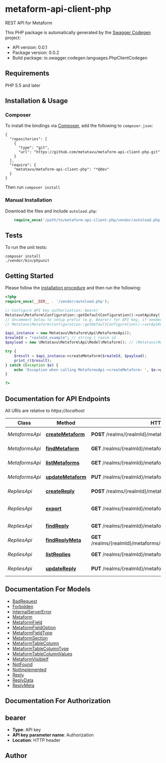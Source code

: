 # metaform-api-client-php
REST API for Metaform

This PHP package is automatically generated by the [Swagger Codegen](https://github.com/swagger-api/swagger-codegen) project:

- API version: 0.0.1
- Package version: 0.0.2
- Build package: io.swagger.codegen.languages.PhpClientCodegen

## Requirements

PHP 5.5 and later

## Installation & Usage
### Composer

To install the bindings via [Composer](http://getcomposer.org/), add the following to `composer.json`:

```
{
  "repositories": [
    {
      "type": "git",
      "url": "https://github.com/metatavu/metaform-api-client-php.git"
    }
  ],
  "require": {
    "metatavu/metaform-api-client-php": "*@dev"
  }
}
```

Then run `composer install`

### Manual Installation

Download the files and include `autoload.php`:

```php
    require_once('/path/to/metaform-api-client-php/vendor/autoload.php');
```

## Tests

To run the unit tests:

```
composer install
./vendor/bin/phpunit
```

## Getting Started

Please follow the [installation procedure](#installation--usage) and then run the following:

```php
<?php
require_once(__DIR__ . '/vendor/autoload.php');

// Configure API key authorization: bearer
Metatavu\Metaform\Configuration::getDefaultConfiguration()->setApiKey('Authorization', 'YOUR_API_KEY');
// Uncomment below to setup prefix (e.g. Bearer) for API key, if needed
// Metatavu\Metaform\Configuration::getDefaultConfiguration()->setApiKeyPrefix('Authorization', 'Bearer');

$api_instance = new Metatavu\Metaform\Api\MetaformsApi();
$realmId = "realmId_example"; // string | realm id
$payload = new \Metatavu\Metaform\Api\Model\Metaform(); // \Metatavu\Metaform\Api\Model\Metaform | Payload

try {
    $result = $api_instance->createMetaform($realmId, $payload);
    print_r($result);
} catch (Exception $e) {
    echo 'Exception when calling MetaformsApi->createMetaform: ', $e->getMessage(), PHP_EOL;
}

?>
```

## Documentation for API Endpoints

All URIs are relative to *https://localhost*

Class | Method | HTTP request | Description
------------ | ------------- | ------------- | -------------
*MetaformsApi* | [**createMetaform**](docs/Api/MetaformsApi.md#createmetaform) | **POST** /realms/{realmId}/metaforms | create new Metaform
*MetaformsApi* | [**findMetaform**](docs/Api/MetaformsApi.md#findmetaform) | **GET** /realms/{realmId}/metaforms/{metaformId} | Finds single Metaform
*MetaformsApi* | [**listMetaforms**](docs/Api/MetaformsApi.md#listmetaforms) | **GET** /realms/{realmId}/metaforms | Lists Metaforms
*MetaformsApi* | [**updateMetaform**](docs/Api/MetaformsApi.md#updatemetaform) | **PUT** /realms/{realmId}/metaforms/{metaformId} | Updates Metaform
*RepliesApi* | [**createReply**](docs/Api/RepliesApi.md#createreply) | **POST** /realms/{realmId}/metaforms/{metaformId}/replies | create new form reply
*RepliesApi* | [**export**](docs/Api/RepliesApi.md#export) | **GET** /realms/{realmId}/metaforms/{metaformId}/export | Exports metaform data
*RepliesApi* | [**findReply**](docs/Api/RepliesApi.md#findreply) | **GET** /realms/{realmId}/metaforms/{metaformId}/replies/{replyId} | Find a single reply
*RepliesApi* | [**findReplyMeta**](docs/Api/RepliesApi.md#findreplymeta) | **GET** /realms/{realmId}/metaforms/{metaformId}/replies/{replyId}/meta | Returns reply meta
*RepliesApi* | [**listReplies**](docs/Api/RepliesApi.md#listreplies) | **GET** /realms/{realmId}/metaforms/{metaformId}/replies | Lists form replies
*RepliesApi* | [**updateReply**](docs/Api/RepliesApi.md#updatereply) | **PUT** /realms/{realmId}/metaforms/{metaformId}/replies/{replyId} | Updates reply


## Documentation For Models

 - [BadRequest](docs/Model/BadRequest.md)
 - [Forbidden](docs/Model/Forbidden.md)
 - [InternalServerError](docs/Model/InternalServerError.md)
 - [Metaform](docs/Model/Metaform.md)
 - [MetaformField](docs/Model/MetaformField.md)
 - [MetaformFieldOption](docs/Model/MetaformFieldOption.md)
 - [MetaformFieldType](docs/Model/MetaformFieldType.md)
 - [MetaformSection](docs/Model/MetaformSection.md)
 - [MetaformTableColumn](docs/Model/MetaformTableColumn.md)
 - [MetaformTableColumnType](docs/Model/MetaformTableColumnType.md)
 - [MetaformTableColumnValues](docs/Model/MetaformTableColumnValues.md)
 - [MetaformVisibleIf](docs/Model/MetaformVisibleIf.md)
 - [NotFound](docs/Model/NotFound.md)
 - [NotImplemented](docs/Model/NotImplemented.md)
 - [Reply](docs/Model/Reply.md)
 - [ReplyData](docs/Model/ReplyData.md)
 - [ReplyMeta](docs/Model/ReplyMeta.md)


## Documentation For Authorization


## bearer

- **Type**: API key
- **API key parameter name**: Authorization
- **Location**: HTTP header


## Author




